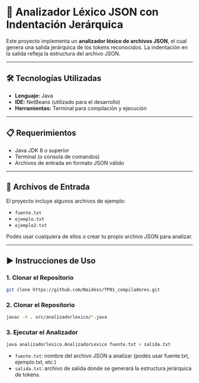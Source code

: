 # 🧠 Analizador Léxico JSON con Indentación Jerárquica

Este proyecto implementa un **analizador léxico de archivos JSON**, el cual genera una salida jerárquica de los tokens reconocidos. La indentación en la salida refleja la estructura del archivo JSON.

---

## 🛠️ Tecnologías Utilizadas

- **Lenguaje:** Java  
- **IDE:** NetBeans (utilizado para el desarrollo)  
- **Herramientas:** Terminal para compilación y ejecución

---

## 📋 Requerimientos

- Java JDK 8 o superior  
- Terminal (o consola de comandos)  
- Archivos de entrada en formato JSON válido  

---

## 📁 Archivos de Entrada

El proyecto incluye algunos archivos de ejemplo:

- `fuente.txt`
- `ejemplo.txt`
- `ejemplo2.txt`

Podés usar cualquiera de ellos o crear tu propio archivo JSON para analizar.

---

## ▶️ Instrucciones de Uso

### 1. Clonar el Repositorio

```bash
git clone https://github.com/Naidess/TP01_compiladores.git
```

### 2. Clonar el Repositorio

```bash
javac -d . src/analizadorlexico/*.java
```
### 3. Ejecutar el Analizador

```bash
java analizadorlexico.AnalizadorLexico fuente.txt > salida.txt
```
- `fuente.txt`: nombre del archivo JSON a analizar (podés usar fuente.txt, ejemplo.txt, etc.)
- `salida.txt`: archivo de salida donde se generará la estructura jerárquica de tokens.
